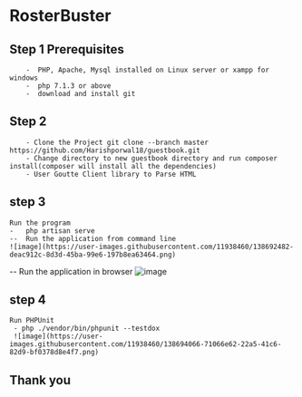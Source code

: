 # RosterBuster 
## Step 1 Prerequisites   
		-  PHP, Apache, Mysql installed on Linux server or xampp for windows   
		-  php 7.1.3 or above   
		-  download and install git  
        
## Step 2   
		- Clone the Project git clone --branch master https://github.com/Harishporwal18/guestbook.git   
		- Change directory to new guestbook directory and run composer install(composer will install all the dependencies)   
		- User Goutte Client library to Parse HTML
                
 ## step 3
	Run the program
	-   php artisan serve 
    --  Run the application from command line
    ![image](https://user-images.githubusercontent.com/11938460/138692482-deac912c-8d3d-45ba-99e6-197b8ea63464.png)
   -- Run the application in browser
   ![image](https://user-images.githubusercontent.com/11938460/138693235-b40b1144-12fd-4aa1-b283-46ff9cdace00.png)

    
## step 4
	Run PHPUnit
	 - php ./vendor/bin/phpunit --testdox
     ![image](https://user-images.githubusercontent.com/11938460/138694066-71066e62-22a5-41c6-82d9-bf0378d8e4f7.png)
     
## Thank you
